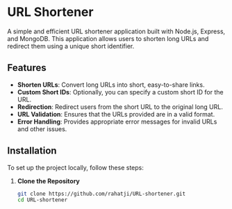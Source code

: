 # URL Shortener

A simple and efficient URL shortener application built with Node.js, Express, and MongoDB. This application allows users to shorten long URLs and redirect them using a unique short identifier. 

## Features

- **Shorten URLs**: Convert long URLs into short, easy-to-share links.
- **Custom Short IDs**: Optionally, you can specify a custom short ID for the URL.
- **Redirection**: Redirect users from the short URL to the original long URL.
- **URL Validation**: Ensures that the URLs provided are in a valid format.
- **Error Handling**: Provides appropriate error messages for invalid URLs and other issues.

## Installation

To set up the project locally, follow these steps:

1. **Clone the Repository**

   ```bash
   git clone https://github.com/rahatji/URL-shortener.git 
   cd URL-shortener
